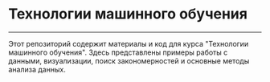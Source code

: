 # Технологии машинного обучения
---
Этот репозиторий содержит материалы и код для курса "Технологии машинного обучения".
Здесь представлены примеры работы с данными, визуализации, поиск закономерностей и основные методы анализа данных.